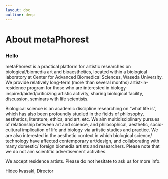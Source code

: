 ```yaml
---
layout: doc
outline: deep
---
```


# About metaPhorest

### Hello

metaPhorest is a practical platform for artistic researches on biological/biomedia art and bioaesthetics, located within a biological laboratory at Center for Advanced Biomedical Sciences, Waseda University. We provide relatively long-term (more than several months) artist-in-residence program for those who are interested in biology-inspired/aided/criticizing artistic activity, sharing biological facility, discussion, seminars with life scientists.

Biological science is an academic discipline researching on “what life is”, which has also been profoundly studied in the fields of philosophy, aesthetics, literature, ethics, and art, etc. We aim multidisciplinary pursues of relationship between art and science, and philosophical, aesthetic, socio-cultural implication of life and biology via artistic studies and practice. We are also interested in the aesthetic context in which biological science/ technology have affected contemporary art/design, and collaborating with many domestic/ foreign biomedia artists and researchers. Please note that we do not aim scientific advertisement activities.

We accept residence artists. Please do not hesitate to ask us for more info.

Hideo Iwasaki, Director
